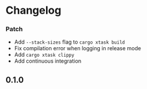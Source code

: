 # Changelog

### Patch

- Add `--stack-sizes` flag to `cargo xtask build`
- Fix compilation error when logging in release mode
- Add `cargo xtask clippy`
- Add continuous integration

## 0.1.0
